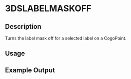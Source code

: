 # 3DSLABELMASKOFF

## Description

Turns the label mask off for a selected label on a CogoPoint.

## Usage

## Example Output
```
```
